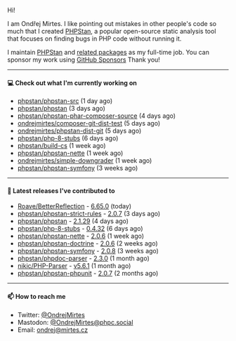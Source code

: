 Hi!

I am Ondřej Mirtes. I like pointing out mistakes in other people's code so much that I created [PHPStan](https://phpstan.org/), a popular open-source static analysis tool that focuses on finding bugs in PHP code without running it.

I maintain [PHPStan](https://github.com/phpstan/phpstan) and [related packages](https://github.com/phpstan/) as my full-time job. You can sponsor my work using [GitHub Sponsors](https://github.com/sponsors/ondrejmirtes) Thank you!

---

#### 💻 Check out what I'm currently working on

- [phpstan/phpstan-src](https://github.com/phpstan/phpstan-src) (1 day ago)
- [phpstan/phpstan](https://github.com/phpstan/phpstan) (3 days ago)
- [phpstan/phpstan-phar-composer-source](https://github.com/phpstan/phpstan-phar-composer-source) (4 days ago)
- [ondrejmirtes/composer-git-dist-test](https://github.com/ondrejmirtes/composer-git-dist-test) (5 days ago)
- [ondrejmirtes/phpstan-dist-git](https://github.com/ondrejmirtes/phpstan-dist-git) (5 days ago)
- [phpstan/php-8-stubs](https://github.com/phpstan/php-8-stubs) (6 days ago)
- [phpstan/build-cs](https://github.com/phpstan/build-cs) (1 week ago)
- [phpstan/phpstan-nette](https://github.com/phpstan/phpstan-nette) (1 week ago)
- [ondrejmirtes/simple-downgrader](https://github.com/ondrejmirtes/simple-downgrader) (1 week ago)
- [phpstan/phpstan-symfony](https://github.com/phpstan/phpstan-symfony) (3 weeks ago)

---

#### 🔭 Latest releases I've contributed to

- [Roave/BetterReflection](https://github.com/Roave/BetterReflection) - [6.65.0](https://github.com/Roave/BetterReflection/releases/tag/6.65.0) (today)
- [phpstan/phpstan-strict-rules](https://github.com/phpstan/phpstan-strict-rules) - [2.0.7](https://github.com/phpstan/phpstan-strict-rules/releases/tag/2.0.7) (3 days ago)
- [phpstan/phpstan](https://github.com/phpstan/phpstan) - [2.1.29](https://github.com/phpstan/phpstan/releases/tag/2.1.29) (4 days ago)
- [phpstan/php-8-stubs](https://github.com/phpstan/php-8-stubs) - [0.4.32](https://github.com/phpstan/php-8-stubs/releases/tag/0.4.32) (6 days ago)
- [phpstan/phpstan-nette](https://github.com/phpstan/phpstan-nette) - [2.0.6](https://github.com/phpstan/phpstan-nette/releases/tag/2.0.6) (1 week ago)
- [phpstan/phpstan-doctrine](https://github.com/phpstan/phpstan-doctrine) - [2.0.6](https://github.com/phpstan/phpstan-doctrine/releases/tag/2.0.6) (2 weeks ago)
- [phpstan/phpstan-symfony](https://github.com/phpstan/phpstan-symfony) - [2.0.8](https://github.com/phpstan/phpstan-symfony/releases/tag/2.0.8) (3 weeks ago)
- [phpstan/phpdoc-parser](https://github.com/phpstan/phpdoc-parser) - [2.3.0](https://github.com/phpstan/phpdoc-parser/releases/tag/2.3.0) (1 month ago)
- [nikic/PHP-Parser](https://github.com/nikic/PHP-Parser) - [v5.6.1](https://github.com/nikic/PHP-Parser/releases/tag/v5.6.1) (1 month ago)
- [phpstan/phpstan-phpunit](https://github.com/phpstan/phpstan-phpunit) - [2.0.7](https://github.com/phpstan/phpstan-phpunit/releases/tag/2.0.7) (2 months ago)

---

#### 📫 How to reach me

- Twitter: [@OndrejMirtes](https://twitter.com/ondrejmirtes)
- Mastodon: [@OndrejMirtes@phpc.social](https://phpc.social/@OndrejMirtes)
- Email: [ondrej@mirtes.cz](mailto:ondrej@mirtes.cz)
